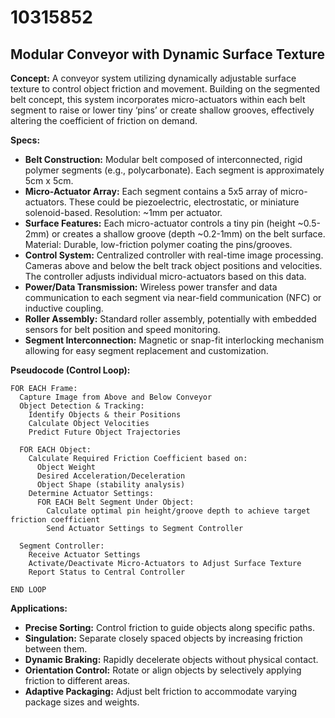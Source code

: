 # 10315852

## Modular Conveyor with Dynamic Surface Texture

**Concept:** A conveyor system utilizing dynamically adjustable surface texture to control object friction and movement. Building on the segmented belt concept, this system incorporates micro-actuators within each belt segment to raise or lower tiny ‘pins’ or create shallow grooves, effectively altering the coefficient of friction on demand.

**Specs:**

*   **Belt Construction:** Modular belt composed of interconnected, rigid polymer segments (e.g., polycarbonate). Each segment is approximately 5cm x 5cm.
*   **Micro-Actuator Array:** Each segment contains a 5x5 array of micro-actuators. These could be piezoelectric, electrostatic, or miniature solenoid-based. Resolution: ~1mm per actuator.
*   **Surface Features:** Each micro-actuator controls a tiny pin (height ~0.5-2mm) or creates a shallow groove (depth ~0.2-1mm) on the belt surface. Material: Durable, low-friction polymer coating the pins/grooves.
*   **Control System:** Centralized controller with real-time image processing.  Cameras above and below the belt track object positions and velocities. The controller adjusts individual micro-actuators based on this data.
*   **Power/Data Transmission:**  Wireless power transfer and data communication to each segment via near-field communication (NFC) or inductive coupling.
*   **Roller Assembly:** Standard roller assembly, potentially with embedded sensors for belt position and speed monitoring.
*   **Segment Interconnection:** Magnetic or snap-fit interlocking mechanism allowing for easy segment replacement and customization.

**Pseudocode (Control Loop):**

```
FOR EACH Frame:
  Capture Image from Above and Below Conveyor
  Object Detection & Tracking:
    Identify Objects & their Positions
    Calculate Object Velocities
    Predict Future Object Trajectories

  FOR EACH Object:
    Calculate Required Friction Coefficient based on:
      Object Weight
      Desired Acceleration/Deceleration
      Object Shape (stability analysis)
    Determine Actuator Settings:
      FOR EACH Belt Segment Under Object:
        Calculate optimal pin height/groove depth to achieve target friction coefficient
        Send Actuator Settings to Segment Controller

  Segment Controller:
    Receive Actuator Settings
    Activate/Deactivate Micro-Actuators to Adjust Surface Texture
    Report Status to Central Controller

END LOOP
```

**Applications:**

*   **Precise Sorting:**  Control friction to guide objects along specific paths.
*   **Singulation:**  Separate closely spaced objects by increasing friction between them.
*   **Dynamic Braking:**  Rapidly decelerate objects without physical contact.
*   **Orientation Control:** Rotate or align objects by selectively applying friction to different areas.
*   **Adaptive Packaging:** Adjust belt friction to accommodate varying package sizes and weights.